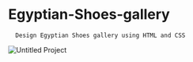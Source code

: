 # Egyptian-Shoes-gallery
      Design Egyptian Shoes gallery using HTML and CSS

![Untitled Project](https://user-images.githubusercontent.com/118932313/218262323-47c832b5-0299-4201-8522-f8c07fb74cb2.gif)
